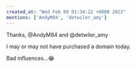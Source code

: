 ```yaml
---
created_at: "Wed Feb 09 01:34:22 +0000 2022"
mentions: ['AndyM84', 'detwiler_amy']
---
```


Thanks, @AndyM84 and @detwiler_amy

I may or may not have purchased a domain today.

Bad influences...😂